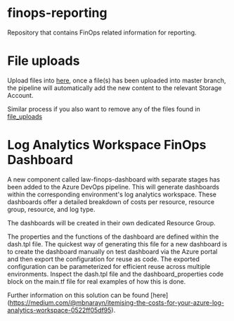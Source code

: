 # finops-reporting
Repository that contains FinOps related information for reporting.

# File uploads
Upload files into [here](https://github.com/hmcts/finops-reporting/tree/master/file_uploads), once a file(s) has been uploaded into master branch, the pipeline will automatically add the new content to the relevant Storage Account.

Similar process if you also want to remove any of the files found in [file_uploads](https://github.com/hmcts/finops-reporting/tree/master/file_uploads)

# Log Analytics Workspace FinOps Dashboard

A new component called law-finops-dashboard with separate stages has been added to the Azure DevOps pipeline. This will generate dashboards within the corresponding environment's log analytics workspace. These dashboards offer a detailed breakdown of costs per resource, resource group, resource, and log type.

The dashboards will be created in their own dedicated Resource Group.

The properties and the functions of the dashboard are defined within the dash.tpl file. The quickest way of generating this file for a new dashboard is to create the dashboard manually on test dashboard via the Azure portal and then export the configuration for reuse as code. The exported configuration can be parameterized for efficient reuse across multiple environments. Inspect the dash.tpl file and the dashboard_properties code block on the main.tf file for real examples of how this is done.

Further information on this solution can be found [here] (https://medium.com/@mbnarayn/itemising-the-costs-for-your-azure-log-analytics-workspace-0522ff05df95).
